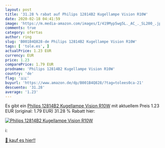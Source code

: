 ```yaml
---
layout: post
title: '31.28 % rabat auf Philips 12814B2 Kugellampe Vision R10W'
date: 2020-02-18 04:41:59
image: 'https://m.media-amazon.com/images/I/419Myp5wg5L._AC_._SL200_.jpg'
comments: true
category: ofertas
author: ring
slug: 'B001B4Q828-de Philips 12814B2 Kugellampe Vision R10W'
tags: [ 'tole.es', ]
actualPrice: 1.23 EUR
currency: EUR
price: 1.23
comparePrice: 1.79 EUR
prodname: 'Philips 12814B2 Kugellampe Vision R10W'
country: 'de'
flag: '🇩🇪'
buyurl: 'https://www.amazon.de/dp/B001B4Q828/?tag=tolees0ca-21'
descuento: '31.28'
average: '1.23'
---
```


Es gibt ein [Philips 12814B2 Kugellampe Vision R10W](https://www.amazon.de/dp/B001B4Q828/?tag=tolees0ca-21) mit aktuellem Preis 1.23 EUR (original: 1.79 EUR) 31.28 % Rabatt hier:

[![Philips 12814B2 Kugellampe Vision R10W](https://m.media-amazon.com/images/I/419Myp5wg5L._AC_._SL200_.jpg)](https://www.amazon.de/dp/B001B4Q828/?tag=tolees0ca-21)

ℹ️:


[🛒 kauf es hier!!](https://www.amazon.de/dp/B001B4Q828/?tag=tolees0ca-21)
